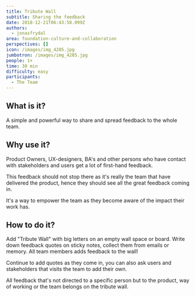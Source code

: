 ```yaml
---
title: Tribute Wall
subtitle: Sharing the feedback
date: 2018-12-21T06:43:58.099Z
authors:
  - jonasfrydal
area: foundation-culture-and-collaboration
perspectives: []
icon: /images/img_4285.jpg
jumbotron: /images/img_4285.jpg
people: 1+
time: 30 min
difficulty: easy
participants:
  - The Team
---
```

## What is it?

A simple and powerful way to share and spread feedback to the whole team.

## Why use it?

Product Owners, UX-designers, BA's and other persons who have contact with stakeholders and users get a lot of first-hand feedback. 

This feedback should not stop there as it's really the team that have delivered the product, hence they should see all the great feedback coming in.

It's a way to empower the team as they become aware of the impact their work has.

## How to do it?

Add "Tribute Wall" with big letters on an empty wall space or board. Write down feedback quotes on sticky notes, collect them from emails or memory. All team members adds feedback to the wall!

Continue to add quotes as they come in, you can also ask users and stakeholders that visits the team to add their own. 

All feedback that's not directed to a specific person but to the product, way of working or the team belongs on the tribute wall.

##
